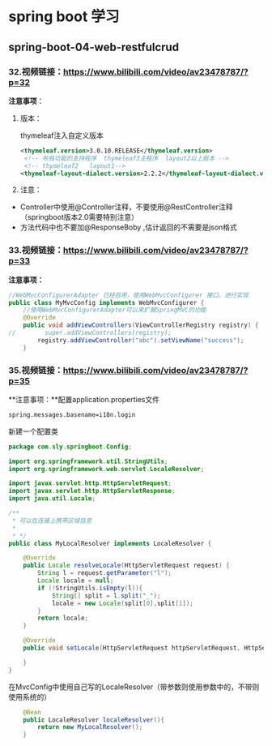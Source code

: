 # spring boot 学习



## spring-boot-04-web-restfulcrud

### 32.视频链接：https://www.bilibili.com/video/av23478787/?p=32

**注意事项**：

1. 版本：

   thymeleaf注入自定义版本

   ```xml
   <thymeleaf.version>3.0.10.RELEASE</thymeleaf.version>
   	<!-- 布局功能的支持程序  thymeleaf3主程序  layout2以上版本 -->
   	<!-- thymeleaf2   layout1-->
   <thymeleaf-layout-dialect.version>2.2.2</thymeleaf-layout-dialect.version>
   ```

2. 注意：

- Controller中使用@Controller注释，不要使用@RestController注释 （springboot版本2.0需要特别注意）
- 方法代码中也不要加@ResponseBoby ,估计返回的不需要是json格式



### 33.视频链接：https://www.bilibili.com/video/av23478787/?p=33

**注意事项：**

```java
//WebMvcConfigurerAdapter 已经启用，使用WebMvcConfigurer 接口，进行实现
public class MyMvcConfig implements WebMvcConfigurer {
    //使用WebMvcConfigurerAdapter可以来扩展SpringMVC的功能
    @Override
    public void addViewControllers(ViewControllerRegistry registry) {
//        super.addViewControllers(registry);
        registry.addViewController("abc").setViewName("success");
    }
```





### 35.视频链接：https://www.bilibili.com/video/av23478787/?p=35

**注意事项：**配置application.properties文件

```xml
spring.messages.basename=i18n.login
```

新建一个配置类
```java
package com.sly.springboot.Config;

import org.springframework.util.StringUtils;
import org.springframework.web.servlet.LocaleResolver;

import javax.servlet.http.HttpServletRequest;
import javax.servlet.http.HttpServletResponse;
import java.util.Locale;

/**
 * 可以在连接上携带区域信息
 *
 * */
public class MyLocalResolver implements LocaleResolver {

    @Override
    public Locale resolveLocale(HttpServletRequest request) {
        String l = request.getParameter("l");
        Locale locale = null;
        if (!StringUtils.isEmpty(l)){
            String[] split = l.split("_");
            locale = new Locale(split[0],split[1]);
        }
        return locale;
    }

    @Override
    public void setLocale(HttpServletRequest httpServletRequest, HttpServletResponse httpServletResponse, Locale locale) {

    }
}

```

在MvcConfig中使用自己写的LocaleResolver（带参数则使用参数中的，不带则使用系统的）

```java
    @Bean
    public LocaleResolver localeResolver(){
        return new MyLocalResolver();
    }
```













